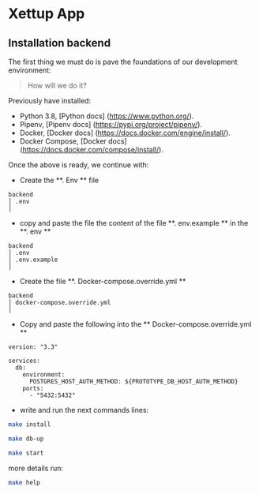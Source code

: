 # Xettup App

## Installation backend
The first thing we must do is pave the foundations of our development environment:

> How will we do it?

Previously have installed:

- Python 3.8, [Python docs] (https://www.python.org/).
- Pipenv, [Pipenv docs] (https://pypi.org/project/pipenv/).
- Docker, [Docker docs] (https://docs.docker.com/engine/install/).
- Docker Compose, [Docker docs] (https://docs.docker.com/compose/install/).

Once the above is ready, we continue with:

- Create the **. Env ** file
```
backend
│ .env
│
```

- copy and paste the file the content of the file **. env.example ** in the **. env **

```
backend
│ .env
│ .env.example
│
```

- Create the file **. Docker-compose.override.yml **
```
backend
│ docker-compose.override.yml
│
```

- Copy and paste the following into the ** Docker-compose.override.yml **
```
version: "3.3"

services:
  db:
    environment:
      POSTGRES_HOST_AUTH_METHOD: ${PROTOTYPE_DB_HOST_AUTH_METHOD}
    ports:
      - "5432:5432"
```

- write and run the next commands lines:

```bash
make install

make db-up

make start
```

more details run:
```bash
make help
```